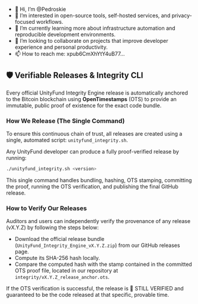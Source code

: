 - 👋 Hi, I’m @Pedroskie
- 👀 I’m interested in open-source tools, self-hosted services, and privacy-focused workflows.
- 🌱 I’m currently learning more about infrastructure automation and reproducible development environments.
- 💞️ I’m looking to collaborate on projects that improve developer experience and personal productivity.
- 📫 How to reach me: xpub6CmXhYtY4uB77...

## 🛡️ Verifiable Releases & Integrity CLI

Every official UnityFund Integrity Engine release is automatically anchored to the Bitcoin blockchain using **OpenTimestamps** (OTS) to provide an immutable, public proof of existence for the exact code bundle.

### How We Release (The Single Command)

To ensure this continuous chain of trust, all releases are created using a single, automated script: `unityfund_integrity.sh`.

Any UnityFund developer can produce a fully proof-verified release by running:

```bash
./unityfund_integrity.sh <version>
```

This single command handles bundling, hashing, OTS stamping, committing the proof, running the OTS verification, and publishing the final GitHub release.

### How to Verify Our Releases

Auditors and users can independently verify the provenance of any release (vX.Y.Z) by following the steps below:

* Download the official release bundle (`UnityFund_Integrity_Engine_vX.Y.Z.zip`) from our GitHub releases page.
* Compute its SHA-256 hash locally.
* Compare the computed hash with the stamp contained in the committed OTS proof file, located in our repository at `integrity/vX.Y.Z_release_anchor.ots`.

If the OTS verification is successful, the release is 💚 STILL VERIFIED and guaranteed to be the code released at that specific, provable time.

<!---
Pedroskie/Pedroskie is a ✨ special ✨ repository because its `README.md` (this file) appears on your GitHub profile.
You can click the Preview link to take a look at your changes.
--->
